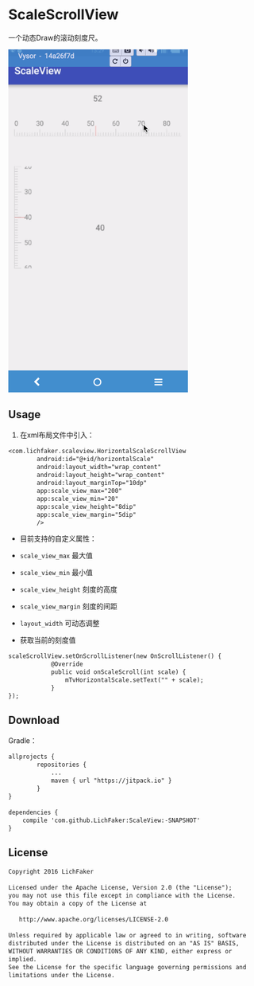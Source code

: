 ScaleScrollView
======
 一个动态Draw的滚动刻度尺。
 
 ![](./images/scale.gif)
 
Usage
-----
1. 在xml布局文件中引入：
```
<com.lichfaker.scaleview.HorizontalScaleScrollView
        android:id="@+id/horizontalScale"
        android:layout_width="wrap_content"
        android:layout_height="wrap_content"
        android:layout_marginTop="10dp"
        app:scale_view_max="200"
        app:scale_view_min="20"
        app:scale_view_height="8dip"
        app:scale_view_margin="5dip"
        />
```

- 目前支持的自定义属性：
 * `scale_view_max` 最大值
 - `scale_view_min` 最小值
 - `scale_view_height` 刻度的高度
 - `scale_view_margin` 刻度的间距
 - `layout_width` 可动态调整

- 获取当前的刻度值
```
scaleScrollView.setOnScrollListener(new OnScrollListener() {
			@Override
			public void onScaleScroll(int scale) {
				mTvHorizontalScale.setText("" + scale);
			}
});
```

Download
----
Gradle：
```
allprojects {
		repositories {
			...
			maven { url "https://jitpack.io" }
		}
}

dependencies {
    compile 'com.github.LichFaker:ScaleView:-SNAPSHOT'
}
```
 

License
--------

    Copyright 2016 LichFaker

    Licensed under the Apache License, Version 2.0 (the "License");
    you may not use this file except in compliance with the License.
    You may obtain a copy of the License at

       http://www.apache.org/licenses/LICENSE-2.0

    Unless required by applicable law or agreed to in writing, software
    distributed under the License is distributed on an "AS IS" BASIS,
    WITHOUT WARRANTIES OR CONDITIONS OF ANY KIND, either express or implied.
    See the License for the specific language governing permissions and
    limitations under the License.

